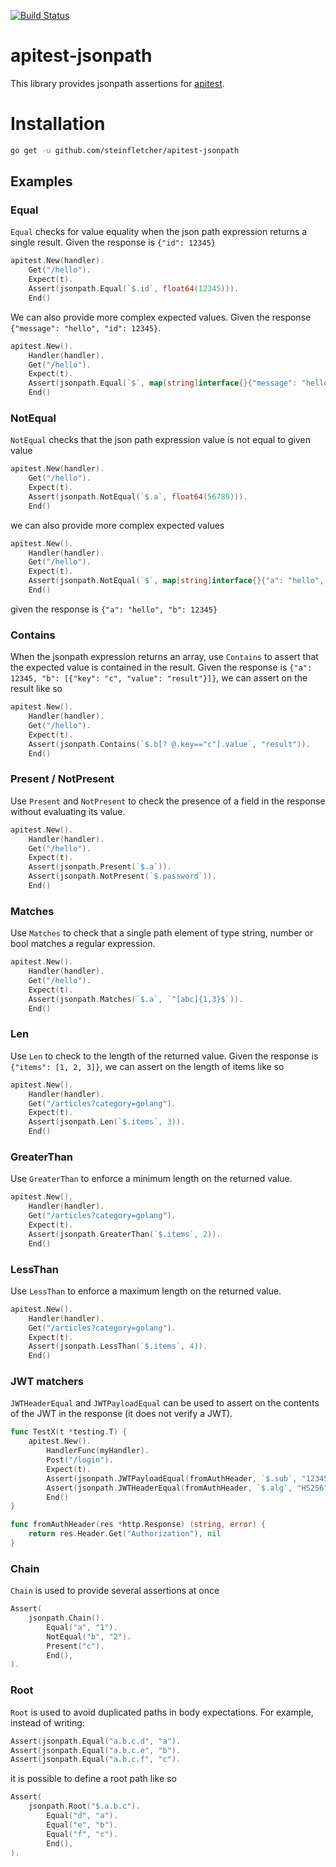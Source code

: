 [![Build Status](https://travis-ci.org/steinfletcher/apitest-jsonpath.svg?branch=master)](https://travis-ci.org/steinfletcher/apitest-jsonpath)

# apitest-jsonpath

This library provides jsonpath assertions for [apitest](https://github.com/steinfletcher/apitest).

# Installation

```bash
go get -u github.com/steinfletcher/apitest-jsonpath
```

## Examples

### Equal

`Equal` checks for value equality when the json path expression returns a single result. Given the response is `{"id": 12345}`

```go
apitest.New(handler).
	Get("/hello").
	Expect(t).
	Assert(jsonpath.Equal(`$.id`, float64(12345))).
	End()
```

We can also provide more complex expected values. Given the response `{"message": "hello", "id": 12345}`.

```go
apitest.New().
	Handler(handler).
	Get("/hello").
	Expect(t).
	Assert(jsonpath.Equal(`$`, map[string]interface{}{"message": "hello", "id": float64(12345)})).
	End()
```

### NotEqual

`NotEqual` checks that the json path expression value is not equal to given value

```go
apitest.New(handler).
	Get("/hello").
	Expect(t).
	Assert(jsonpath.NotEqual(`$.a`, float64(56789))).
	End()
```

we can also provide more complex expected values

```go
apitest.New().
	Handler(handler).
	Get("/hello").
	Expect(t).
	Assert(jsonpath.NotEqual(`$`, map[string]interface{}{"a": "hello", "b": float64(56789)})).
	End()
```

given the response is `{"a": "hello", "b": 12345}`

### Contains

When the jsonpath expression returns an array, use `Contains` to assert that the expected value is contained in the result. Given the response is `{"a": 12345, "b": [{"key": "c", "value": "result"}]}`, we can assert on the result like so

```go
apitest.New().
	Handler(handler).
	Get("/hello").
	Expect(t).
	Assert(jsonpath.Contains(`$.b[? @.key=="c"].value`, "result")).
	End()
```

### Present / NotPresent

Use `Present` and `NotPresent` to check the presence of a field in the response without evaluating its value.

```go
apitest.New().
	Handler(handler).
	Get("/hello").
	Expect(t).
	Assert(jsonpath.Present(`$.a`)).
	Assert(jsonpath.NotPresent(`$.password`)).
	End()
```

### Matches

Use `Matches` to check that a single path element of type string, number or bool matches a regular expression.

```go
apitest.New().
	Handler(handler).
	Get("/hello").
	Expect(t).
	Assert(jsonpath.Matches(`$.a`, `^[abc]{1,3}$`)).
	End()
```

### Len

Use `Len` to check to the length of the returned value. Given the response is `{"items": [1, 2, 3]}`, we can assert on the length of items like so

```go
apitest.New().
	Handler(handler).
	Get("/articles?category=golang").
	Expect(t).
	Assert(jsonpath.Len(`$.items`, 3)).
	End()
```

### GreaterThan

Use `GreaterThan` to enforce a minimum length on the returned value.

```go
apitest.New().
	Handler(handler).
	Get("/articles?category=golang").
	Expect(t).
	Assert(jsonpath.GreaterThan(`$.items`, 2)).
	End()
```

### LessThan

Use `LessThan` to enforce a maximum length on the returned value.

```go
apitest.New().
	Handler(handler).
	Get("/articles?category=golang").
	Expect(t).
	Assert(jsonpath.LessThan(`$.items`, 4)).
	End()
```

### JWT matchers

`JWTHeaderEqual` and `JWTPayloadEqual` can be used to assert on the contents of the JWT in the response (it does not verify a JWT).

```go
func TestX(t *testing.T) {
	apitest.New().
		HandlerFunc(myHandler).
		Post("/login").
		Expect(t).
		Assert(jsonpath.JWTPayloadEqual(fromAuthHeader, `$.sub`, "1234567890")).
		Assert(jsonpath.JWTHeaderEqual(fromAuthHeader, `$.alg`, "HS256")).
		End()
}

func fromAuthHeader(res *http.Response) (string, error) {
	return res.Header.Get("Authorization"), nil
}
```

### Chain

`Chain` is used to provide several assertions at once

```go
Assert(
	jsonpath.Chain().
		Equal("a", "1").
		NotEqual("b", "2").
		Present("c").
		End(),
).
```

### Root

`Root` is used to avoid duplicated paths in body expectations. For example, instead of writing:

```go
Assert(jsonpath.Equal("a.b.c.d", "a").
Assert(jsonpath.Equal("a.b.c.e", "b").
Assert(jsonpath.Equal("a.b.c.f", "c").
```

it is possible to define a root path like so

```go
Assert(
	jsonpath.Root("$.a.b.c").
		Equal("d", "a").
		Equal("e", "b").
		Equal("f", "c").
		End(),
).
```